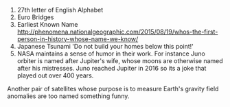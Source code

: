 1. 27th letter of English Alphabet
2.  Euro Bridges
3.  Earliest Known Name http://phenomena.nationalgeographic.com/2015/08/19/whos-the-first-person-in-history-whose-name-we-know/
4.  Japanese Tsunami 'Do not build your homes below this point!'
5.  NASA maintains a sense of humor in their work. For instance Juno orbiter is named after Jupiter's wife, whose moons are otherwise named after his mistresses. Juno reached Jupiter in 2016 so its a joke that played out over 400 years.

Another pair of satellites whose purpose is to measure Earth's gravity field anomalies are too named something funny. 

